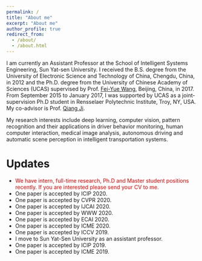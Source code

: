 ```yaml
---
permalink: /
title: "About me"
excerpt: "About me"
author_profile: true
redirect_from: 
  - /about/
  - /about.html
---
```


I am currently an Assistant Professor at the School of Intelligent Systems Engineering, Sun Yat-sen University.
I received the B.S. degree from the University of Electronic Science and
Technology of China, Chengdu, China, in 2012 and the Ph.D. degree from the University of Chinese Academy of Sciences (UCAS) supervised by
Prof. [Fei-Yue Wang](http://people.ucas.ac.cn/~wangfeiyue?language=en), Beijing, China, in 2017. From September 2015 to January 2017, I was supported by UCAS as a joint-supervision Ph.D student in Rensselaer Polytechnic Institute, Troy, NY, USA. My
co-advisor is Prof. [Qiang Ji](https://www.ecse.rpi.edu/~qji/). 

My research interests include deep learning, computer vision, pattern recognition and their applications in driver behavior monitoring, human computer 
interaction, medical image analysis, autonomous driving and automatic scene perception in intelligent transportation systems.




Updates
=====
* <font color="#dd0000">We have intern, full-time research, Ph.D and Master student positions recently. If you are interested please send your CV to me.</font>
* One paper is accepted by ICIP 2020.
* One paper is accepted by CVPR 2020.
* One paper is accepted by IJCAI 2020.
* One paper is accepted by WWW 2020.
* One paper is accepted by ECAI 2020.
* One paper is accepted by ICME 2020.
* One paper is accepted by ICCV 2019.
* I move to Sun Yat-Sen University as an assistant professor.
* One paper is accepted by ICIP 2019.
* One paper is accepted by ICME 2019.


